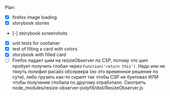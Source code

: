 Plan:
- [x] firefox image loading
- [x] storybook stories
- [-] storybook screenshots
- [x] unit tests for container
- [x] test of filling a card with colors
- [x] storybook with filled card
- [ ] Firefox падает шим на resizeObserver по CSP, потому что шип пробует получить глобал через `Function('return this')`. Надо или не тянуть полифил рисайз обсервера (но это временное решение по сути), либо грузить как-то скрипт так чтобы CSP не бунтовал ИЛИ чтобы получение глобала по другому отработало. Смотреть node_modules/resize-observer-polyfill/dist/ResizeObserver.js